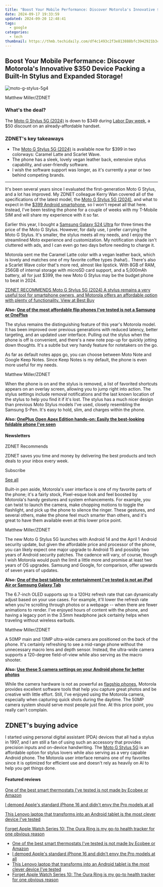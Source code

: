 ```yaml
---
title: "Boost Your Mobile Performance: Discover Motorola's Innovative $350 Device Packing a Built-In Stylus and Expanded Storage!"
date: 2024-09-17 19:33:59
updated: 2024-09-20 12:48:41
tags:
  - google
categories:
  - tech
thumbnail: https://thmb.techidaily.com/df4c1493c2f3e813888bfc3942921b3c21459900f9f223dcb15b2289e52ca077.jpg
---
```


## Boost Your Mobile Performance: Discover Motorola's Innovative $350 Device Packing a Built-In Stylus and Expanded Storage!

![moto-g-stylus-5g4](https://www.zdnet.com/a/img/resize/552124b1bcf895aa04fa5b150b52221778ec8e70/2024/05/26/1c2d0205-6901-4614-8d94-adf2fa868b00/moto-g-stylus-5g1.jpg?auto=webp&precrop=1396,784,x22,y116&width=1280)

Matthew Miller/ZDNET

### What's the deal?

The [Moto G Stylus 5G (2024)](https://shop-links.co/link/?url=https%3A%2F%2Fwww.bestbuy.com%2Fsite%2Fmotorola-moto-g-stylus-5g-2024-256gb-unlocked-caramel-latte%2F6578951.p%3FskuId%3D6578951&publisher_slug=itechdaily19598&exclusive=1) is down to $349 during [Labor Day week](https://www.zdnet.com/article/best-labor-day-deals-2024-09-01/), a $50 discount on an already-affordable handset.

### ZDNET's key takeaways

* The [Moto G Stylus 5G (2024)](https://shop-links.co/link/?url=https%3A%2F%2Fwww.bestbuy.com%2Fsite%2Fmotorola-moto-g-stylus-5g-2024-256gb-unlocked-caramel-latte%2F6578951.p%3FskuId%3D6578951&publisher_slug=itechdaily19598&exclusive=1) is available now for $399 in two colorways: Caramel Latte and Scarlet Wave.
* The phone has a sleek, lovely vegan leather back, extensive stylus capability, and user-friendly software.
* I wish the software support was longer, as it's currently a year or two behind competing brands.

---

It's been several years since I evaluated the first-generation Moto G Stylus, and a lot has improved. My ZDNET colleague Kerry Wan covered all of the specifications of the latest model, the [Moto G Stylus 5G (2024)](https://shop-links.co/link/?url=https%3A%2F%2Fwww.bestbuy.com%2Fsite%2Fmotorola-moto-g-stylus-5g-2024-256gb-unlocked-caramel-latte%2F6578951.p%3FskuId%3D6578951&publisher_slug=itechdaily19598&exclusive=1), and what to expect in the [$399 Android smartphone](https://www.zdnet.com/article/heres-a-new-399-android-phone-you-should-be-excited-about-and-its-not-from-google-or-samsung/), so I won't repeat all that here. Instead, I've been testing the phone for a couple of weeks with my T-Mobile SIM and will share my experience with it so far.

Earlier this year, I bought a [Samsung Galaxy S24 Ultra](https://www.zdnet.com/article/samsung-galaxy-s24-ultra-review/) for three times the price of the Moto G Stylus. However, for daily use, I prefer carrying the Moto G Stylus. It's smaller, the stylus meets all my needs, and I enjoy the streamlined Moto experience and customization. My notification shade isn't cluttered with ads, and I can even go two days before needing to charge it.

Motorola sent me the Caramel Latte color with a vegan leather back, which is lovely and matches one of my favorite coffee types (haha!).. There's also a Scarlet Wave color that's more red, almost like lipstick. With 8GB of RAM, 256GB of internal storage with microSD card support, and a 5,000mAh battery, all for just $399, the new Moto G Stylus may be the budget phone to beat in 2024.

[ZDNET RECOMMENDS Moto G Stylus 5G (2024) A stylus remains a very useful tool for smartphone owners, and Motorola offers an affordable option with plenty of functionality. View at Best Buy](https://shop-links.co/link/?url=https%3A%2F%2Fwww.bestbuy.com%2Fsite%2Fmotorola-moto-g-stylus-5g-2024-256gb-unlocked-caramel-latte%2F6578951.p%3FskuId%3D6578951&publisher_slug=itechdaily19598&exclusive=1)

**Also: [One of the most affordable flip phones I've tested is not a Samsung or OnePlus](https://www.zdnet.com/article/one-of-the-most-affordable-flip-phones-ive-tested-is-not-a-samsung-or-oneplus/)**

The stylus remains the distinguishing feature of this year's Motorola model. It has been improved over previous generations with reduced latency, better targeting, and an updated user interface. Pulling out the stylus when the phone is off is convenient, and there's a new note pop-up for quickly jotting down thoughts. It's a subtle but very handy feature for notetakers on the go.

As far as default notes apps go, you can choose between Moto Note and Google Keep Notes. Since Keep Notes is my default, the phone is even more useful for my needs.

Matthew Miller/ZDNET

When the phone is on and the stylus is removed, a list of favorited shortcuts appears on an overlay screen, allowing you to jump right into action. The stylus settings include removal notifications and the last known location of the stylus to help you find it if it's lost. The stylus has a much nicer design than previous Moto Stylus models I've used, closely resembling the Samsung S-Pen. It's easy to hold, slim, and charges within the phone.

**Also: [OnePlus Open Apex Edition hands-on: Easily the best-looking foldable phone I've seen](https://www.zdnet.com/article/oneplus-open-apex-edition-hands-on-easily-the-best-looking-foldable-phone-ive-seen/)**

#### Newsletters

ZDNET Recommends

ZDNET saves you time and money by delivering the best products and tech deals to your inbox every week.

 Subscribe

[See all](https://www.zdnet.com/newsletters/)

Built-in pen aside, Motorola's user interface is one of my favorite parts of the phone; it's a fairly stock, Pixel-esque look and feel boosted by Motorola's handy gestures and system enhancements. For example, you can twist to launch the camera, make chopping motions to toggle the flashlight, and pick up the phone to silence the ringer. These gestures, and several others, make the phone feel much smarter than others, and it's great to have them available even at this lower price point.

Matthew Miller/ZDNET

The new Moto G Stylus 5G launches with Android 14 and the April 1 Android security update, but given the affordable price and processor of the phone, you can likely expect one major upgrade to Android 15 and possibly two years of Android security patches. The cadence will vary, of course, though I wish Motorola would push the limit a little more and promise at least two years of OS upgrades. Samsung and Google, for comparison, offer upwards of seven years of updates.

**Also: [One of the best tablets for entertainment I've tested is not an iPad Air or Samsung Galaxy Tab](https://www.zdnet.com/article/one-of-the-best-tablets-for-entertainment-ive-tested-is-not-an-ipad-air-or-samsung-galaxy-tab/)**

The 6.7-inch OLED supports up to a 120Hz refresh rate that can dynamically adjust based on your use cases. For example, it'll lower the refresh rate when you're scrolling through photos or a webpage -- when there are fewer animations to render. I've enjoyed hours of content with the phone, and having a legacy port in the 3.5mm headphone jack certainly helps when traveling without wireless earbuds.

Matthew Miller/ZDNET

A 50MP main and 13MP ultra-wide camera are positioned on the back of the phone. It's certainly refreshing to see a mid-range phone without the unnecessary macro lens and depth sensor. Instead, the ultra-wide camera supports a 120-degree field-of-view while also serving as the macro shooter. 

**Also: [Use these 5 camera settings on your Android phone for better photos](https://www.zdnet.com/article/use-these-5-camera-settings-on-your-android-phone-for-better-photos/)**

While the camera hardware is not as powerful as [flagship phones](https://www.zdnet.com/article/best-phone/), Motorola provides excellent software tools that help you capture great photos and be creative with little effort. Still, I've enjoyed using the Motorola camera, especially when capturing quick shots during the daytime. The 50MP camera system should serve most people just fine. At this price point, you really can't complain.

## ZDNET's buying advice

I started using personal digital assistant (PDA) devices that all had a stylus in 1997, and I am still a fan of using such an accessory that provides precision inputs and on-device handwriting. The [Moto G Stylus 5G](https://shop-links.co/link/?url=https%3A%2F%2Fwww.bestbuy.com%2Fsite%2Fmotorola-moto-g-stylus-5g-2024-256gb-unlocked-caramel-latte%2F6578951.p%3FskuId%3D6578951&publisher_slug=itechdaily19598&exclusive=1) is an affordable option for stylus lovers while also serving as a very capable Android phone. The Motorola user interface remains one of my favorites since it is optimized for efficient use and doesn't rely as heavily on AI to help you get things done.

#### Featured reviews

[One of the best smart thermostats I've tested is not made by Ecobee or Amazon](https://www.zdnet.com/article/one-of-the-best-smart-thermostats-ive-tested-is-not-made-by-ecobee-or-amazon/ "One of the best smart thermostats I've tested is not made by Ecobee or Amazon")

[I demoed Apple's standard iPhone 16 and didn't envy the Pro models at all](https://www.zdnet.com/article/i-demoed-apples-standard-iphone-16-and-didnt-envy-the-pro-models-at-all/ "I demoed Apple's standard iPhone 16 and didn't envy the Pro models at all")

[This Lenovo laptop that transforms into an Android tablet is the most clever device I've tested](https://www.zdnet.com/article/i-tested-lenovos-windows-laptop-that-doubles-as-an-android-tablet-and-it-has-so-much-potential/ "This Lenovo laptop that transforms into an Android tablet is the most clever device I've tested")

[Forget Apple Watch Series 10: The Oura Ring is my go-to health tracker for one obvious reason](https://www.zdnet.com/article/forget-apple-watch-series-10-the-oura-ring-is-my-go-to-health-tracker-for-one-obvious-reason/ "Forget Apple Watch Series 10: The Oura Ring is my go-to health tracker for one obvious reason")

* [One of the best smart thermostats I've tested is not made by Ecobee or Amazon](https://www.zdnet.com/article/one-of-the-best-smart-thermostats-ive-tested-is-not-made-by-ecobee-or-amazon/ "One of the best smart thermostats I've tested is not made by Ecobee or Amazon")
* [I demoed Apple's standard iPhone 16 and didn't envy the Pro models at all](https://www.zdnet.com/article/i-demoed-apples-standard-iphone-16-and-didnt-envy-the-pro-models-at-all/ "I demoed Apple's standard iPhone 16 and didn't envy the Pro models at all")
* [This Lenovo laptop that transforms into an Android tablet is the most clever device I've tested](https://www.zdnet.com/article/i-tested-lenovos-windows-laptop-that-doubles-as-an-android-tablet-and-it-has-so-much-potential/ "This Lenovo laptop that transforms into an Android tablet is the most clever device I've tested")
* [Forget Apple Watch Series 10: The Oura Ring is my go-to health tracker for one obvious reason](https://www.zdnet.com/article/forget-apple-watch-series-10-the-oura-ring-is-my-go-to-health-tracker-for-one-obvious-reason/ "Forget Apple Watch Series 10: The Oura Ring is my go-to health tracker for one obvious reason")

<ins class="adsbygoogle"
     style="display:block"
     data-ad-format="autorelaxed"
     data-ad-client="ca-pub-7571918770474297"
     data-ad-slot="1223367746"></ins>



<ins class="adsbygoogle"
     style="display:block"
     data-ad-client="ca-pub-7571918770474297"
     data-ad-slot="8358498916"
     data-ad-format="auto"
     data-full-width-responsive="true"></ins>
